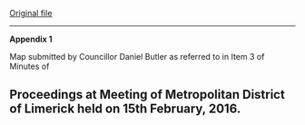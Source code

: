 [Original file](https://www.limerick.ie/sites/default/files/media/documents/2017-06/Appendix%201%20-%20Minutes%20of%20Meeting%20of%20Metropolitan%20District%20of%20Limerick%20-%2015th%20February%202016.pdf)

---
**Appendix 1**

Map submitted by Councillor Daniel Butler as referred to in Item 3 of Minutes of

Proceedings at Meeting of Metropolitan District of Limerick held on 15th February, 2016.
---

